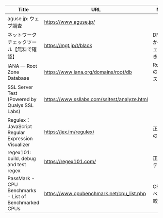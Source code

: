 | Title | URL | Memo |
| - | - | - |
| aguse.jp: ウェブ調査 | https://www.aguse.jp/ | |
| ネットワークチェックツール【無料で確認】 | https://mgt.jp/t/black | DNSBLとか一括チェックできる |
| IANA — Root Zone Database | https://www.iana.org/domains/root/db | RootZoneのアドレスまとめ |
| SSL Server Test (Powered by Qualys SSL Labs) | https://www.ssllabs.com/ssltest/analyze.html | |
| Regulex：JavaScript Regular Expression Visualizer | https://jex.im/regulex/ | 正規表現の可視化 |
| regex101: build, debug and test regex | https://regex101.com/ | 正規表現テスト |
| PassMark - CPU Benchmarks - List of Benchmarked CPUs | https://www.cpubenchmark.net/cpu_list.php | CPUのスペック比較とか |
